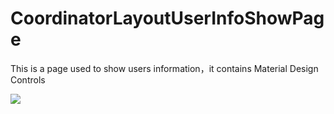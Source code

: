 # CoordinatorLayoutUserInfoShowPage
This is a page used to show users information，it contains Material Design Controls

![](https://github.com/guodongxiaren/ImageCache/raw/master/Logo/foryou.gif)
